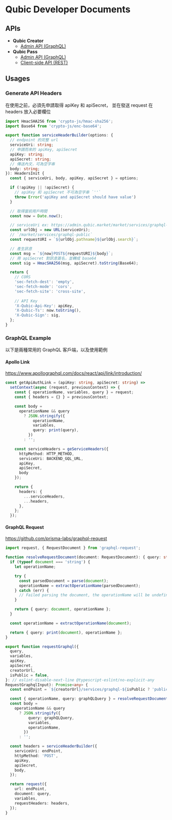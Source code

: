 # Qubic Developer Documents

## APIs

* **Qubic Creator**
  * [Admin API (GraphQL)](./creator/README.md#qubic-creator-admin-api)
* **Qubic Pass**
  * [Admin API (GraphQL)](./pass/README.md#qubic-pass-admin-api)
  * [Client-side API (REST)](./pass/README.md#qubic-pass-client-api)

## Usages

### Generate API Headers <a id="headers" />

在使用之前，必須先申請取得 apiKey 和 apiSecret，
並在發送 request 在 headers 放入必要欄位

```ts
import HmacSHA256 from 'crypto-js/hmac-sha256';
import Base64 from 'crypto-js/enc-base64';

export function serviceHeaderBuilder(options: {
  // endpoint 的完整 url
  serviceUri: string;
  // 申請而來的 apiKey, apiSecret 
  apiKey: string;
  apiSecret: string;
  // 傳送內文，可為空字串
  body: string;
}): HeadersInit {
  const { serviceUri, body, apiKey, apiSecret } = options;

  if (!apiKey || !apiSecret) {
    // apiKey 和 apiSecret 不可為空字串 `''`
    throw Error('apiKey and apiSecret should have value')
  }

  // 取得當前用戶時間
  const now = Date.now();

  // serviceUri ex: https://admin.qubic.market/market/services/graphql-public
  const urlObj = new URL(serviceUri);
  // `/market/services/graphql-public`
  const requestURI = `${urlObj.pathname}${urlObj.search}`;

  // 產生訊息
  const msg = `${now}POST${requestURI}${body}`;
  // 用 apiSecret 對訊息簽名，並轉成 base64
  const sig = HmacSHA256(msg, apiSecret).toString(Base64);

  return {
    // CORS
    'sec-fetch-dest': 'empty',
    'sec-fetch-mode': 'cors',
    'sec-fetch-site': 'cross-site',
    
    // API Key
    'X-Qubic-Api-Key': apiKey,
    'X-Qubic-Ts': now.toString(),
    'X-Qubic-Sign': sig,
  };
}
```

### GraphQL Example

以下是兩種常用的 GraphQL 客戶端，以及使用範例

#### Apollo Link

https://www.apollographql.com/docs/react/api/link/introduction/

```ts
const getApiAuthLink = (apiKey: string, apiSecret: string) =>
  setContext(async (request, previousContext) => {
    const { operationName, variables, query } = request;
    const { headers = {} } = previousContext;

    const body =
      operationName && query
        ? JSON.stringify({
            operationName,
            variables,
            query: print(query),
          })
        : '';

    const serviceHeaders = geServiceHeaders({
      httpMethod: HTTP_METHOD,
      serviceUri: BACKEND_GQL_URL,
      apiKey,
      apiSecret,
      body
    });

    return {
      headers: {
        ...serviceHeaders,
        ...headers,
      },
    };
  });
```

#### GraphQL Request

https://github.com/prisma-labs/graphql-request

```ts
import request, { RequestDocument } from 'graphql-request';

function resolveRequestDocument(document: RequestDocument): { query: string; operationName?: string } {
  if (typeof document === 'string') {
    let operationName;

    try {
      const parsedDocument = parse(document);
      operationName = extractOperationName(parsedDocument);
    } catch (err) {
      // Failed parsing the document, the operationName will be undefined
    }

    return { query: document, operationName };
  }

  const operationName = extractOperationName(document);

  return { query: print(document), operationName };
}

export function requestGraphql({
  query,
  variables,
  apiKey,
  apiSecret,
  creatorUrl,
  isPublic = false,
}: // eslint-disable-next-line @typescript-eslint/no-explicit-any
RequestGraphqlInput): Promise<any> {
  const endPoint = `${creatorUrl}/services/graphql-${isPublic ? 'public' : 'acc'}`;

  const { operationName, query: graphQLQuery } = resolveRequestDocument(graphQLQuery);
  const body =
    operationName && query
      ? JSON.stringify({
          query: graphQLQuery,
          variables,
          operationName,
        })
      : '';

  const headers = serviceHeaderBuilder({
    serviceUri: endPoint,
    httpMethod: 'POST',
    apiKey,
    apiSecret,
    body,
  });

  return request({
    url: endPoint,
    document: query,
    variables,
    requestHeaders: headers,
  });
}
```
